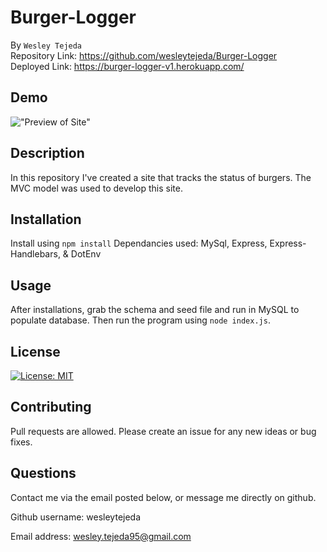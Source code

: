 # Burger-Logger
By ```Wesley Tejeda``` <br>
Repository Link: https://github.com/wesleytejeda/Burger-Logger <br>
Deployed Link: https://burger-logger-v1.herokuapp.com/
## Demo
!["Preview of Site"](/public/assets/img/burger-demo.gif)
## Description
In this repository I've created a site that tracks the status of burgers. The MVC model was used to develop this site.

## Installation
Install using ```npm install```
Dependancies used: MySql, Express, Express-Handlebars, & DotEnv
## Usage
After installations, grab the schema and seed file and run in MySQL to populate database. Then run the program using ```node index.js```.

## License
[![License: MIT](https://img.shields.io/badge/License-MIT-yellow.svg)](https://opensource.org/licenses/MIT)

## Contributing
Pull requests are allowed. Please create an issue for any new ideas or bug fixes.

## Questions
Contact me via the email posted below, or message me directly on github.

  Github username: wesleytejeda

  Email address: wesley.tejeda95@gmail.com
